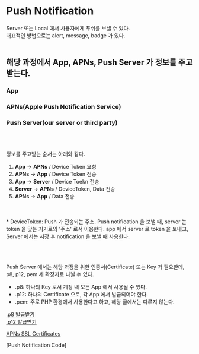 # Push Notification

Server 또는 Local 에서 사용자에게 푸쉬를 보낼 수 있다.  
대표적인 방법으로는 alert, message, badge 가 있다. 
<br>
<br>

## 해당 과정에서 App, APNs, Push Server 가 정보를 주고받는다.

### App 
### APNs(Apple Push Notification Service)
### Push Server(our server or third party)
<br><br>

정보를 주고받는 순서는 아래와 같다.

1. **App** -> **APNs** / Device Token 요청
2. **APNs** -> **App** / Device Token 전송
3. **App** -> **Server** / Device Toekn 전송
4. **Server** -> **APNs** / DeviceToken, Data 전송
5. **APNs** -> **App** / Data 전송 
<br>
<br>
* DeviceToken: Push 가 전송되는 주소.  
 Push notification 을 보낼 때, server 는 token 을 맞는 기기로의 '주소' 로서 이용한다.  app 에서 server 로 token 을 보내고, Server 에서는 저장 후 notification 을 보낼 때 사용한다. 
 
 
<br><br>

Push Server 에서는 해당 과정을 위한 인증서(Certificate) 또는 Key 가 필요한데, p8, p12, pem 세 확장자로 나뉠 수 있다.

- .p8: 하나의 Key 로서 계정 내 모든 App 에서 사용될 수 있다.   
- .p12: 하나의 Certificate 으로, 각 App 에서 발급되어야 한다.  
- .pem: 주로 PHP 환경에서 사용한다고 하고, 해당 글에서는 다루지 않는다.  

[.p8 발급받기](/iOS/Push%20Notification/GettingP8.md)  
[.p12 발급받기](/iOS/Push%20Notification/GettingP12.md)  

[APNs SSL Certificates](/)


[Push Notification Code]